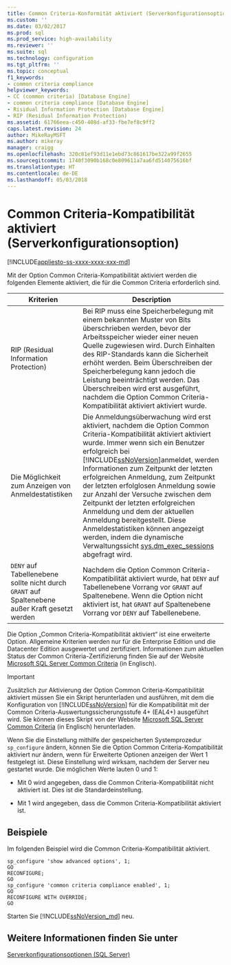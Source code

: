 ```yaml
---
title: Common Criteria-Konformität aktiviert (Serverkonfigurationsoption) | Microsoft-Dokumentation
ms.custom: ''
ms.date: 03/02/2017
ms.prod: sql
ms.prod_service: high-availability
ms.reviewer: ''
ms.suite: sql
ms.technology: configuration
ms.tgt_pltfrm: ''
ms.topic: conceptual
f1_keywords:
- common criteria compliance
helpviewer_keywords:
- CC (common criteria) [Database Engine]
- common criteria compliance [Database Engine]
- Risidual Information Protection [Database Engine]
- RIP (Residual Information Protection)
ms.assetid: 61766eea-c450-408d-af33-fbe7ef8c9ff2
caps.latest.revision: 24
author: MikeRayMSFT
ms.author: mikeray
manager: craigg
ms.openlocfilehash: 320c81ef93d11e1ebd73c861617be322a99f2655
ms.sourcegitcommit: 1740f3090b168c0e809611a7aa6fd514075616bf
ms.translationtype: HT
ms.contentlocale: de-DE
ms.lasthandoff: 05/03/2018
---
```

# <a name="common-criteria-compliance-enabled-server-configuration-option"></a>Common Criteria-Kompatibilität aktiviert (Serverkonfigurationsoption)
[!INCLUDE[appliesto-ss-xxxx-xxxx-xxx-md](../../includes/appliesto-ss-xxxx-xxxx-xxx-md.md)]

  Mit der Option Common Criteria-Kompatibilität aktiviert werden die folgenden Elemente aktiviert, die für die Common Criteria erforderlich sind.  
  
|Kriterien|Description|  
|--------------|-----------------|  
|RIP (Residual Information Protection)|Bei RIP muss eine Speicherbelegung mit einem bekannten Muster von Bits überschrieben werden, bevor der Arbeitsspeicher wieder einer neuen Quelle zugewiesen wird. Durch Einhalten des RIP-Standards kann die Sicherheit erhöht werden. Beim Überschreiben der Speicherbelegung kann jedoch die Leistung beeinträchtigt werden. Das Überschreiben wird erst ausgeführt, nachdem die Option Common Criteria-Kompatibilität aktiviert aktiviert wurde.|  
|Die Möglichkeit zum Anzeigen von Anmeldestatistiken|Die Anmeldungsüberwachung wird erst aktiviert, nachdem die Option Common Criteria-Kompatibilität aktiviert aktiviert wurde. Immer wenn sich ein Benutzer erfolgreich bei [!INCLUDE[ssNoVersion](../../includes/ssnoversion-md.md)]anmeldet, werden Informationen zum Zeitpunkt der letzten erfolgreichen Anmeldung, zum Zeitpunkt der letzten erfolglosen Anmeldung sowie zur Anzahl der Versuche zwischen dem Zeitpunkt der letzten erfolgreichen Anmeldung und dem der aktuellen Anmeldung bereitgestellt. Diese Anmeldestatistiken können angezeigt werden, indem die dynamische Verwaltungssicht [sys.dm_exec_sessions](../../relational-databases/system-dynamic-management-views/sys-dm-exec-sessions-transact-sql.md) abgefragt wird.|  
|`DENY` auf Tabellenebene sollte nicht durch `GRANT` auf Spaltenebene außer Kraft gesetzt werden|Nachdem die Option Common Criteria-Kompatibilität aktiviert wurde, hat `DENY` auf Tabellenebene Vorrang vor `GRANT` auf Spaltenebene. Wenn die Option nicht aktiviert ist, hat `GRANT` auf Spaltenebene Vorrang vor `DENY` auf Tabellenebene.|  
  
 Die Option „Common Criteria-Kompatibilität aktiviert“ ist eine erweiterte Option. Allgemeine Kriterien werden nur für die Enterprise Edition und die Datacenter Edition ausgewertet und zertifiziert. Informationen zum aktuellen Status der Common Criteria-Zertifizierung finden Sie auf der Website [Microsoft SQL Server Common Criteria](http://go.microsoft.com/fwlink/?LinkId=616319) (in Englisch).  
  
> [!IMPORTANT]  
>  Zusätzlich zur Aktivierung der Option Common Criteria-Kompatibilität aktiviert müssen Sie ein Skript herunterladen und ausführen, mit dem die Konfiguration von [!INCLUDE[ssNoVersion](../../includes/ssnoversion-md.md)] für die Kompatibilität mit der Common Criteria-Auswertungssicherungsstufe 4+ (EAL4+) ausgeführt wird. Sie können dieses Skript von der Website [Microsoft SQL Server Common Criteria](http://go.microsoft.com/fwlink/?LinkId=616319) (in Englisch) herunterladen.  
  
 Wenn Sie die Einstellung mithilfe der gespeicherten Systemprozedur `sp_configure` ändern, können Sie die Option Common Criteria-Kompatibilität aktiviert nur ändern, wenn für Erweiterte Optionen anzeigen der Wert 1 festgelegt ist. Diese Einstellung wird wirksam, nachdem der Server neu gestartet wurde. Die möglichen Werte lauten 0 und 1:  
  
-   Mit 0 wird angegeben, dass die Common Criteria-Kompatibilität nicht aktiviert ist. Dies ist die Standardeinstellung.  
  
-   Mit 1 wird angegeben, dass die Common Criteria-Kompatibilität aktiviert ist.  
  
## <a name="examples"></a>Beispiele  
 Im folgenden Beispiel wird die Common Criteria-Kompatibilität aktiviert.  
  
```  
sp_configure 'show advanced options', 1;  
GO  
RECONFIGURE;  
GO  
sp_configure 'common criteria compliance enabled', 1;  
GO  
RECONFIGURE WITH OVERRIDE; 
GO  
```  

Starten Sie [!INCLUDE[ssNoVersion_md](../../includes/ssnoversion-md.md)] neu.
  
## <a name="see-also"></a>Weitere Informationen finden Sie unter  
 [Serverkonfigurationsoptionen &#40;SQL Server&#41;](../../database-engine/configure-windows/server-configuration-options-sql-server.md)  
  
  
